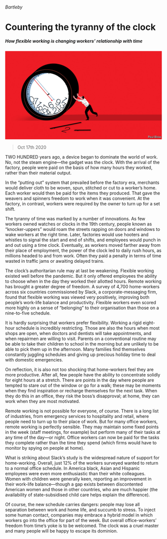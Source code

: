 ###### Bartleby

# Countering the tyranny of the clock 

##### How flexible working is changing workers’ relationship with time 

![image](images/20201017_WBD001_0.jpg) 

> Oct 17th 2020 


TWO HUNDRED years ago, a device began to dominate the world of work. No, not the steam engine—the gadget was the clock. With the arrival of the factory, people were paid on the basis of how many hours they worked, rather than their material output.


In the “putting out” system that prevailed before the factory era, merchants would deliver cloth to be woven, spun, stitched or cut to a worker’s home. Each worker would then be paid for the items they produced. That gave the weavers and spinners freedom to work when it was convenient. At the factory, in contrast, workers were required by the owner to turn up for a set shift.



The tyranny of time was marked by a number of innovations. As few workers owned watches or clocks in the 19th century, people known as “knocker-uppers” would roam the streets rapping on doors and windows to wake workers at the right time. Later, factories would use hooters and whistles to signal the start and end of shifts, and employees would punch in and out using a time clock. Eventually, as workers moved farther away from their place of employment, the power of the clock led to daily rush hours, as millions headed to and from work. Often they paid a penalty in terms of time wasted in traffic jams or awaiting delayed trains.


The clock’s authoritarian rule may at last be weakening. Flexible working existed well before the pandemic. But it only offered employees the ability to choose when in the day they worked their allotted hours. Remote working has brought a greater degree of freedom. A survey of 4,700 home-workers across six countries commissioned by Slack, a corporate-messaging firm, found that flexible working was viewed very positively, improving both people’s work-life balance and productivity. Flexible workers even scored more highly on a sense of “belonging” to their organisation than those on a nine-to-five schedule.


It is hardly surprising that workers prefer flexibility. Working a rigid eight-hour schedule is incredibly restricting. Those are also the hours when most shops are open, when doctors and dentists will take appointments, and when repairmen are willing to visit. Parents on a conventional routine may be able to take their children to school in the morning but are unlikely to be able to pick them up in the afternoon. Many families find themselves constantly juggling schedules and giving up precious holiday time to deal with domestic emergencies.


On reflection, it is also not too shocking that home-workers feel they are more productive. After all, few people have the ability to concentrate solidly for eight hours at a stretch. There are points in the day where people are tempted to stare out of the window or go for a walk; these may be moments when they find inspiration or recharge themselves for the next task. When they do this in an office, they risk the boss’s disapproval; at home, they can work when they are most motivated.


Remote working is not possible for everyone, of course. There is a long list of industries, from emergency services to hospitality and retail, where people need to turn up to their place of work. But for many office workers, remote working is perfectly sensible. They may maintain some fixed points in the week (staff meetings, for example) but perform many of their tasks at any time of the day—or night. Office workers can now be paid for the tasks they complete rather than the time they spend (which firms would have to monitor by spying on people at home).


What is striking about Slack’s study is the widespread nature of support for home-working. Overall, just 12% of the workers surveyed wanted to return to a normal office schedule. In America black, Asian and Hispanic employees were even more enthusiastic than their white colleagues. Women with children were generally keen, reporting an improvement in their work-life balance—though a gap exists between discontented American women and those in other countries, who are much happier (the availability of state-subsidised child care helps explain the difference).


Of course, the new schedule carries dangers: people may lose all separation between work and home life, and succumb to stress. To inject some human contact, companies may embrace a hybrid model in which workers go into the office for part of the week. But overall office-workers’ freedom from time’s yoke is to be welcomed. The clock was a cruel master and many people will be happy to escape its dominion.

